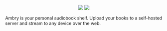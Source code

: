 <p align="center">
  <img src="https://user-images.githubusercontent.com/221693/192162870-5b5f06f1-552f-432a-a70d-25cffa16e635.png#gh-light-mode-only">
  <img src="https://user-images.githubusercontent.com/221693/192162876-23f7af5b-0afc-46b3-a3e4-3a3414a5daff.png#gh-dark-mode-only">
</p>

Ambry is your personal audiobook shelf. Upload your books to a self-hosted
server and stream to any device over the web.
